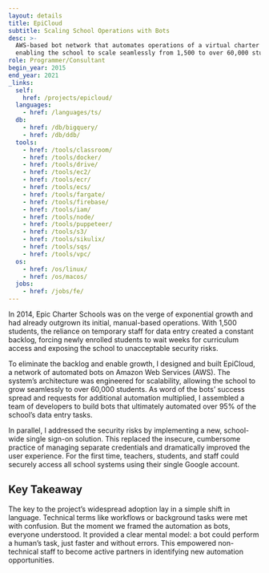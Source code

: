 ```yaml
---
layout: details
title: EpiCloud
subtitle: Scaling School Operations with Bots
desc: >-
  AWS-based bot network that automates operations of a virtual charter school,
  enabling the school to scale seamlessly from 1,500 to over 60,000 students.
role: Programmer/Consultant
begin_year: 2015
end_year: 2021
_links:
  self:
    href: /projects/epicloud/
  languages:
    - href: /languages/ts/
  db:
    - href: /db/bigquery/
    - href: /db/ddb/
  tools:
    - href: /tools/classroom/
    - href: /tools/docker/
    - href: /tools/drive/
    - href: /tools/ec2/
    - href: /tools/ecr/
    - href: /tools/ecs/
    - href: /tools/fargate/
    - href: /tools/firebase/
    - href: /tools/iam/
    - href: /tools/node/
    - href: /tools/puppeteer/
    - href: /tools/s3/
    - href: /tools/sikulix/
    - href: /tools/sqs/
    - href: /tools/vpc/
  os:
    - href: /os/linux/
    - href: /os/macos/
  jobs:
    - href: /jobs/fe/
---
```


In 2014, Epic Charter Schools was on the verge of exponential growth and had already outgrown its initial, manual-based operations. With 1,500 students, the reliance on temporary staff for data entry created a constant backlog, forcing newly enrolled students to wait weeks for curriculum access and exposing the school to unacceptable security risks.

To eliminate the backlog and enable growth, I designed and built EpiCloud, a network of automated bots on Amazon Web Services (AWS). The system’s architecture was engineered for scalability, allowing the school to grow seamlessly to over 60,000 students. As word of the bots’ success spread and requests for additional automation multiplied, I assembled a team of developers to build bots that ultimately automated over 95% of the school’s data entry tasks.

In parallel, I addressed the security risks by implementing a new, school-wide single sign-on solution. This replaced the insecure, cumbersome practice of managing separate credentials and dramatically improved the user experience. For the first time, teachers, students, and staff could securely access all school systems using their single Google account.

## Key Takeaway

The key to the project’s widespread adoption lay in a simple shift in language. Technical terms like workflows or background tasks were met with confusion. But the moment we framed the automation as bots, everyone understood. It provided a clear mental model: a bot could perform a human’s task, just faster and without errors. This empowered non-technical staff to become active partners in identifying new automation opportunities.
